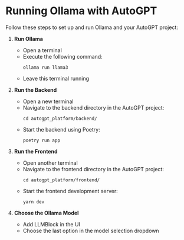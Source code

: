 # Running Ollama with AutoGPT

Follow these steps to set up and run Ollama and your AutoGPT project:

1. **Run Ollama**
   - Open a terminal
   - Execute the following command:
     ```
     ollama run llama3
     ```
   - Leave this terminal running

2. **Run the Backend**
   - Open a new terminal
   - Navigate to the backend directory in the AutoGPT project:
     ```
     cd autogpt_platform/backend/
     ```
   - Start the backend using Poetry:
     ```
     poetry run app
     ```

3. **Run the Frontend**
   - Open another terminal
   - Navigate to the frontend directory in the AutoGPT project:
     ```
     cd autogpt_platform/frontend/
     ```
   - Start the frontend development server:
     ```
     yarn dev
     ```

4. **Choose the Ollama Model**
   - Add LLMBlock in the UI
   -  Choose the last option in the model selection dropdown
